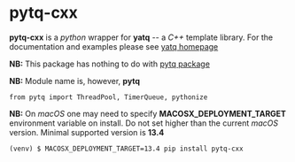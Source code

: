 # pytq-cxx
**pytq-cxx** is a _python_ wrapper for **yatq** -- a _C++_ template library. For the documentation and examples please
see [yatq homepage](https://github.com/vaganov/yatq)

**NB:** This package has nothing to do with [pytq package](https://pypi.org/project/pytq)

**NB:** Module name is, however, **pytq**

    from pytq import ThreadPool, TimerQueue, pythonize

**NB:** On _macOS_ one may need to specify **MACOSX_DEPLOYMENT_TARGET** environment variable on install. Do not set
higher than the current _macOS_ version. Minimal supported version is **13.4**

    (venv) $ MACOSX_DEPLOYMENT_TARGET=13.4 pip install pytq-cxx
